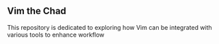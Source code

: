 ## Vim the Chad

This repository is dedicated to exploring how Vim can be integrated with various tools to enhance workflow 
